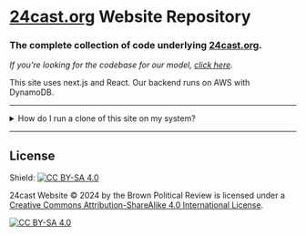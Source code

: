 # [24cast.org](https://24cast.org) Website Repository

### The complete collection of code underlying [24cast.org](https://24cast.org). 

*If you're looking for the codebase for our model, [click here](https://github.com/BPR-Data-Team/ElectionModel2024).*

This site uses next.js and React. Our backend runs on AWS with DynamoDB.

---

<details>
  <summary>How do I run a clone of this site on my system?</summary>summary>

First, run the development server:

```bash
npm run dev
# or
yarn dev
# or
pnpm dev
# or
bun dev
```

Open [http://localhost:3000](http://localhost:3000) with your browser to see the result.

You can start editing the page by modifying `app/page.tsx`. The page auto-updates as you edit the file.

## Learn More

To learn more about Next.js, take a look at the following resources:

- [Next.js Documentation](https://nextjs.org/docs) - learn about Next.js features and API.
- [Learn Next.js](https://nextjs.org/learn) - an interactive Next.js tutorial.

</details>

---

## License
Shield: [![CC BY-SA 4.0][cc-by-sa-shield]][cc-by-sa]

24cast Website © 2024 by the Brown Political Review is licensed under a
[Creative Commons Attribution-ShareAlike 4.0 International License][cc-by-sa].

[![CC BY-SA 4.0][cc-by-sa-image]][cc-by-sa]

[cc-by-sa]: http://creativecommons.org/licenses/by-sa/4.0/
[cc-by-sa-image]: https://licensebuttons.net/l/by-sa/4.0/88x31.png
[cc-by-sa-shield]: https://img.shields.io/badge/License-CC%20BY--SA%204.0-lightgrey.svg

